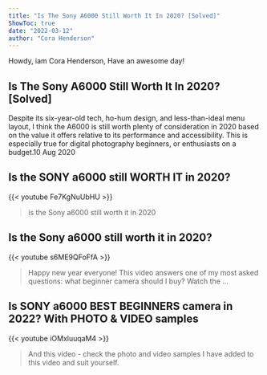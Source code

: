 ```yaml
---
title: "Is The Sony A6000 Still Worth It In 2020? [Solved]"
ShowToc: true 
date: "2022-03-12"
author: "Cora Henderson" 
---
```


Howdy, iam Cora Henderson, Have an awesome day!
## Is The Sony A6000 Still Worth It In 2020? [Solved]
Despite its six-year-old tech, ho-hum design, and less-than-ideal menu layout, I think the A6000 is still worth plenty of consideration in 2020 based on the value it offers relative to its performance and accessibility. This is especially true for digital photography beginners, or enthusiasts on a budget.10 Aug 2020

## Is the SONY a6000 still WORTH IT in 2020?
{{< youtube Fe7KgNuUbHU >}}
>is the Sony a6000 still worth it in 2020

## Is the Sony a6000 still worth it in 2020?
{{< youtube s6ME9QFoFfA >}}
>Happy new year everyone! This video answers one of my most asked questions: what beginner camera should I buy? Watch the ...

## Is SONY a6000 BEST BEGINNERS camera in 2022? With PHOTO & VIDEO samples
{{< youtube iOMxluuqaM4 >}}
>And this video - check the photo and video samples I have added to this video and suit yourself. 

